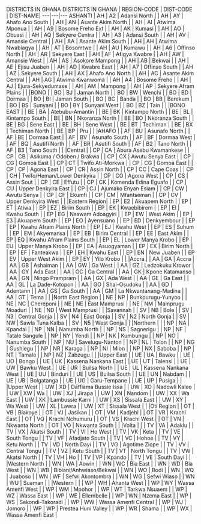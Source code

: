 DISTRICTS IN GHANA
DISTRICTS IN GHANA
| REGION-CODE | DIST-CODE | DIST-NAME|
---|---|---
ASHANTI
| AH | A2 | Adansi North |
| AH | AY | Ahafo Ano South |
| AH | AN | Asante Akim North |
| AH | AI | Atwima Mponua |
| AH | A9 | Bosome Freho Ext |
| AH | AK | Kumasi |
| AH | AO | Obuasi |
| AH | AQ | Sekyere Centra |
| AH | A3 | Adansi South |
| AH | AV | Amansie Central |
| AH | AA | Asante Akim South |
| AH | AH | Atwima Nwabiagya |
| AH | AT | Bosomtwe |
| AH | AU | Kumawu |
| AH | A6 | Offinso North |
| AH | AR | Sekyere East |
| AH | AF | Afigya Kwabre |
| AH | AW | Amansie West |
| AH | AS | Asokore Mampong |
| AH | AB | Bekwai |
| AH | AE | Ejisu Juaben |
| AH | AD | Kwabre East |
| AH | A7 | Offinso South |
| AH | AZ | Sekyere South |
| AH | AX | Ahafo Ano North |
| AH | AC | Asante Akim Central |
| AH | AG | Atwima Kwanwoma |
| AH | A4 | Bosome Freho |
| AH | AJ | Ejura-Sekyedumase |
| AH | AM | Mampong |
| AH | AP | Sekyere Afram Plains |
| |BONO |
| BO | BJ | Jaman North |
| BO | BW | Wenchi |
| BO | BD | Dormaa |
| BO | BI | Jaman South |
| BO | BC | Banda |
| BO | BB | Berekum |
| BO | BS | Sunyani |
| BO | BY | Sunyani West |
| BO | BZ | Tain |
| |BONO  EAST |
| BE | BA | Atebubu-Amantin |
| BE | BK | Kintampo North |
| BE | BL | Kintampo South |
| BE | BN | Nkoranza North |
| BE | BO | Nkoranza South |
| BE | BG | Sene East |
| BE | BH | Sene West |
| BE | BT | Techiman |
| BE | BX | Techiman North |
| BE | BP | Pru |
| |AHAFO |
| AF | BU | Asunafo North |
| AF | BE | Dormaa East |
| AF | BV | Asunafo South |
| AF | BF | Dormaa West |
| AF | BQ | Asutifi North |
| AF | BR | Asutifi South |
| AF | B2 | Tano North |
| AF | B3 | Tano South |
| |Central |
| CP | CA | Abura Asebu Kwamankese |
| CP | CB | Asikuma / Odoben / Brakwa |
| CP | CX | Awutu Senya East |
| CP | CG | Gomoa East |
| CP | CT | Twifo Ati-Morkwa |
| CP | CG | Gomoa East |
| CP | CP | Agona East |
| CP | CR | Assin North |
| CP | CC | Cape Coas |
| CP | CH | Twifo/Heman/Lower Denkyira |
| CP | CO | Agona West |
| CP | CS | Assin Sout |
| CP | CE | Effutu |
| CP | CK | Komenda Edina Eguafo |
| CP | CU | Upper Denkyira East |
| CP | CJ | Ajumako Enyan Esiam |
| CP | CW | Awutu Senya |
| CP | CF | Ekumfi |
| CP | CM | Mfantseman |
| CP | CV | Upper Denkyira West |
| |Eastern Region|
| EP | E2 | Akuapem North |
| EP | ET | Atiwa |
| EP | EZ | Birim South |
| EP | EK | Kwaebibirem |
| EP | EI | Kwahu South |
| EP | EG | Nsawam Adoagyiri |
| EP | EW | West Akim |
| EP | E3 | Akuapem South |
| EP | EO | Ayensuano |
| EP | ED | Denkyembour |
| EP | EP | Kwahu Afram Plains North |
| EP | EJ | Kwahu West |
| EP | ES | Suhum |
| EP | EM | Akyemansa |
| EP | EB | Birim Central |
| EP | EE | East Akim |
| EP | EQ | Kwahu Afram Plains South |
| EP | EL | Lower Manya Krobo |
| EP | EU | Upper Manya Krobo |
| EP | EA | Asuogyaman |
| EP | EX | Birim North |
| EP | EF | Fanteakwa |
| EP | EH | Kwahu East |
| EP | EN | New Juaben |
| EP | EV | Upper West Akim |
| EP | EY | Yilo Krobo |
| |Accra |
| AA | GA | Accra |
| AA | GB | Ashaiman |
| AA | GW | Ga West |
| AA | GZ | Ledzokuku Krowor |
| AA | GY | Ada East |
| AA | GC | Ga Central |
| AA | GK | Kpone Katamanso |
| AA | GN | Ningo Prampram |
| AA | GX | Ada West |
| AA | GE | Ga East |
| AA | GL | La Dade-Kotopon |
| AA | GO | Shai-Osudoku |
| AA | GD | Adentann |
| AA | GS | Ga South |
| AA | GM | La Nkwantanang-Madina |
| AA | GT | Tema |
| |North East Region |
| NE | NP | Bunkpurugu-Yunyoo |
| NE | NC | Chereponi |
| NE | NE | East Mamprusi |
| NE | NM | Mamprugu Moaduri |
| NE | ND | West Mamprusi |
| |Savannah |
| SV | NB | Bole |
| SV | N3 | Central Gonja |
| SV | N4 | East Gonja |
| SV | N2 | North Gonja |
| SV | NW | Sawla Tuna Kalba |
| SV | N5 | West Gonja |
| |Northern | |
| NP | NA | Kpandai |
| NP | NN | Nanumba North |
| NP | NS | Sagnerigu |
| NP | NF | Tatale Sangule |
| NP | NY | Yendi |
| NP | NK | Kumbungu |
| NP | NO | Nanumba South |
| NP | NU | Savelugu-Nanton |
| NP | NL | Tolon |
| NP | NG | Gushiegu |
| NP | NR | Karaga |
| NP | NI | Mion |
| NP | NX | Saboba |
| NP | NT | Tamale |
| NP | NZ | Zabzugu |
| |Upper East |
| UE | UA | Bawku |
| UE | UO | Bongo |
| UE | UK | Kassena Nankana East |
| UE | UT | Talensi |
| UE | UW | Bawku West |
| UE | UR | Builsa North |
| UE | UL | Kassena Nankana West |
| UE | UU | Binduri |
| UE | US | Builsa South |
| UE | UN | Nabdam |
| UE | UB | Bolgatanga |
| UE | UG | Garu-Tempane |
| UE | UP | Pusiga |
| |Upper West |
| UW | XD | Daffiama Bussie Issa |
| UW | XO | Nadowli Kaleo |
| UW | XW | Wa |
| UW | XJ | Jirapa |
| UW | XN | Nandom |
| UW | XX | Wa East |
| UW | XK | Lambussie Karni |
| UW | XS | Sissala East |
| UW | XY | Wa West |
| UW | XL | Lawra |
| UW | XT | Sissala West |
| |Oti Region |
| OT | VB | Biakoye |
| OT | VJ | Jasikan |
| OT | VM | Kadjebi |
| OT | VR | Krachi East |
| OT | VQ | Krachi Nchumuru |
| OT | VS | Krachi West |
| OT | VN | Nkwanta North |
| OT | VO | Nkwanta South |
| |Volta | |
| TV | VA | Adaklu |
| TV | VX | Akatsi South |
| TV | VI | Ho West |
| TV | VK | Keta |
| TV | VE | South Tongu |
| TV | VF | Afadjato South |
| TV | VC | Hohoe |
| TV | VY | Ketu North |
| TV | VD | North Dayi |
| TV | VG | Agotime Ziope |
| TV | VV | Central Tongu |
| TV | VZ | Ketu South |
| TV | VT | North Tongu |
| TV | VW | Akatsi North |
| TV | VH | Ho |
| TV | VP | Kpando |
| TV | VE | South Dayi |
| |Western North |
| WN | WA | Aowin |
| WN | WC | Bia East |
| WN | WD | Bia West |
| WN | WB | Bibiani/Anhwiaso/Bekwai |
| WN | WO | Bodi |
| WN | WQ | Juaboso |
| WN | WF | Sefwi Akontombra |
| WN | WG | Sefwi Wiaso |
| WN | WU | Suaman |
| |Western | |
| WP | WH | Ahanta West |
| WP | WY | Wassa Amenfi West |
| WP | WM | Mpohor |
| WP | WT | Tarkwa Nsuaem |
| WP | WZ | Wassa East |
| WP | WE | Ellembelle |
| WP | WN | Nzema East |
| WP | WS | Sekondi-Takoradi |
| WP | WW | Wassa Amenfi Central |
| WP | WJ | Jomoro |
| WP | WP | Prestea Huni Valley |
| WP | WR | Shama |
| WP | WX | Wassa Amenfi East |